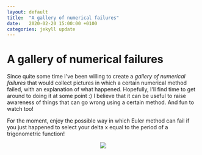 ```yaml
---
layout: default
title:  "A gallery of numerical failures"
date:   2020-02-20 15:00:00 +0100
categories: jekyll update
---
```


# A gallery of numerical failures

Since quite some time I've been willing to create a *gallery of numerical failures* that would collect pictures in which a certain numerical method failed, with an explanation of what happened. Hopefully, I'll find time to get around to doing it at some point :) I believe that it can be useful to raise awareness of things that can go wrong using a certain method. And fun to watch too!

For the moment, enjoy the possible way in which Euler method can fail if you just happened to select your delta x equal to the period of a trigonometric function!

<p align="center">
  <img src="https://github.com/camillejr/numerical-methods/raw/master/euler_method/euler_method_sin_unfortunate.png">
</p>
